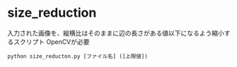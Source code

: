 # size_reduction
入力された画像を、縦横比はそのままに辺の長さがある値以下になるよう縮小するスクリプト
OpenCVが必要

`python size_reducton.py [ファイル名] ([上限値])`

